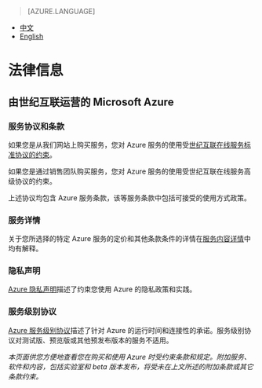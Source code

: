 <tags ms.service="legal" ms.date="02/2015" wacn.date="02/2015" wacn.lang="cn"/>

> [AZURE.LANGUAGE]
- [中文](/support/legal/)
- [English](/support/legal-en/)

# 法律信息

## 由世纪互联运营的 Microsoft Azure

### 服务协议和条款

如果您是从我们网站上购买服务，您对 Azure 服务的使用受[世纪互联在线服务标准协议的约束](/support/legal/subscription-agreement/)。

如果您是通过销售团队购买服务，您对 Azure 服务的使用受世纪互联在线服务高级协议的约束。

上述协议均包含 Azure 服务条款，该等服务条款中包括可接受的使用方式政策。

### 服务详情

关于您所选择的特定 Azure 服务的定价和其他条款条件的详情在[服务内容详情](/support/legal/offer-rate-plans/)中均有解释。

### 隐私声明

[Azure 隐私声明](/support/legal/privacy-statement/)描述了约束您使用 Azure 的隐私政策和实践。

### 服务级别协议

[Azure 服务级别协议](/support/legal/sla/)描述了针对 Azure 的运行时间和连接性的承诺。服务级别协议对测试版、预览版或其他预发布版本的服务不适用。

*本页面供您方便地查看您在购买和使用 Azure 时受约束条款和规定。附加服务、软件和内容，包括实验室和 beta 版本发布，将受未在上文所述的附加条款或其它条款约束。*
